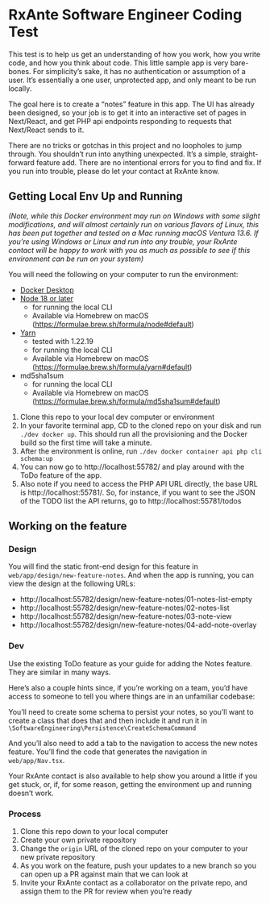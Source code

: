 # RxAnte Software Engineer Coding Test

This test is to help us get an understanding of how you work, how you write code, and how you think about code. This little sample app is very bare-bones. For simplicity’s sake, it has no authentication or assumption of a user. It’s essentially a one user, unprotected app, and only meant to be run locally.

The goal here is to create a “notes” feature in this app. The UI has already been designed, so your job is to get it into an interactive set of pages in Next/React, and get PHP api endpoints responding to requests that Next/React sends to it.

There are no tricks or gotchas in this project and no loopholes to jump through. You shouldn’t run into anything unexpected. It’s a simple, straight-forward feature add. There are no intentional errors for you to find and fix. If you run into trouble, please do let your contact at RxAnte know.

## Getting Local Env Up and Running

_(Note, while this Docker environment may run on Windows with some slight modifications, and will almost certainly run on various flavors of Linux, this has been put together and tested on a Mac running macOS Ventura 13.6. If you’re using Windows or Linux and run into any trouble, your RxAnte contact will be happy to work with you as much as possible to see if this environment can be run on your system)_

You will need the following on your computer to run the environment:

- [Docker Desktop](https://www.docker.com/products/docker-desktop/)
- [Node 18 or later](https://nodejs.org/en/download)
    - for running the local CLI
    - Available via Homebrew on macOS (https://formulae.brew.sh/formula/node#default)
- [Yarn](https://yarnpkg.com/)
    - tested with 1.22.19
    - for running the local CLI
    - Available via Homebrew on macOS (https://formulae.brew.sh/formula/yarn#default)
- md5sha1sum 
    - for running the local CLI
    - Available via Homebrew on macOS (https://formulae.brew.sh/formula/md5sha1sum#default)

1. Clone this repo to your local dev computer or environment
2. In your favorite terminal app, CD to the cloned repo on your disk and run `./dev docker up`. This should run all the provisioning and the Docker build so the first time will take a minute.
3. After the environment is online, run `./dev docker container api php cli schema:up`
4. You can now go to http://localhost:55782/ and play around with the ToDo feature of the app.
5. Also note if you need to access the PHP API URL directly, the base URL is http://localhost:55781/. So, for instance, if you want to see the JSON of the TODO list the API returns, go to http://localhost:55781/todos

## Working on the feature

### Design

You will find the static front-end design for this feature in `web/app/design/new-feature-notes`. And when the app is running, you can view the design at the following URLs:

- http://localhost:55782/design/new-feature-notes/01-notes-list-empty
- http://localhost:55782/design/new-feature-notes/02-notes-list
- http://localhost:55782/design/new-feature-notes/03-note-view
- http://localhost:55782/design/new-feature-notes/04-add-note-overlay

### Dev

Use the existing ToDo feature as your guide for adding the Notes feature. They are similar in many ways.

Here’s also a couple hints since, if you’re working on a team, you’d have access to someone to tell you where things are in an unfamiliar codebase:

You’ll need to create some schema to persist your notes, so you’ll want to create a class that does that and then include it and run it in `\SoftwareEngineering\Persistence\CreateSchemaCommand`

And you’ll also need to add a tab to the navigation to access the new notes feature. You’ll find the code that generates the navigation in `web/app/Nav.tsx`.

Your RxAnte contact is also available to help show you around a little if you get stuck, or, if, for some reason, getting the environment up and running doesn’t work.

### Process

1. Clone this repo down to your local computer
2. Create your own private repository
3. Change the `origin` URL of the cloned repo on your computer to your new private repository
4. As you work on the feature, push your updates to a new branch so you can open up a PR against main that we can look at
5. Invite your RxAnte contact as a collaborator on the private repo, and assign them to the PR for review when you’re ready
